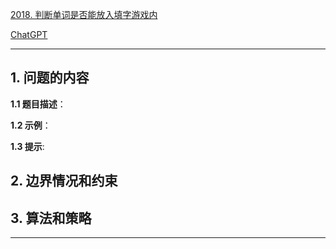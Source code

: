 [2018. 判断单词是否能放入填字游戏内](https://leetcode.cn/problems/check-if-word-can-be-placed-in-crossword)

[ChatGPT](https://chat.openai.com/g/g-GsMNEr76r-c-master)

---

## 1. 问题的内容
**1.1 题目描述**：

**1.2 示例**：

**1.3 提示**:

## 2. 边界情况和约束


## 3. 算法和策略

---
